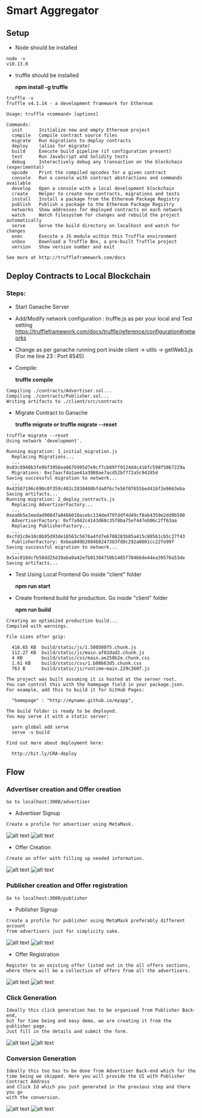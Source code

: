 # Smart Aggregator


## Setup
 
 * Node should be installed

```
node -v
v10.13.0

```

* truffle should be installed

  **npm install -g truffle**

```
truffle -v
Truffle v4.1.14 - a development framework for Ethereum

Usage: truffle <command> [options]

Commands:
  init      Initialize new and empty Ethereum project
  compile   Compile contract source files
  migrate   Run migrations to deploy contracts
  deploy    (alias for migrate)
  build     Execute build pipeline (if configuration present)
  test      Run JavaScript and Solidity tests
  debug     Interactively debug any transaction on the blockchain (experimental)
  opcode    Print the compiled opcodes for a given contract
  console   Run a console with contract abstractions and commands available
  develop   Open a console with a local development blockchain
  create    Helper to create new contracts, migrations and tests
  install   Install a package from the Ethereum Package Registry
  publish   Publish a package to the Ethereum Package Registry
  networks  Show addresses for deployed contracts on each network
  watch     Watch filesystem for changes and rebuild the project automatically
  serve     Serve the build directory on localhost and watch for changes
  exec      Execute a JS module within this Truffle environment
  unbox     Download a Truffle Box, a pre-built Truffle project
  version   Show version number and exit

See more at http://truffleframework.com/docs

```

## Deploy Contracts to Local Blockchain

### Steps:

* Start Ganache Server

* Add/Modify network configuration : truffle.js as per your local and Test setting
    https://truffleframework.com/docs/truffle/reference/configuration#networks

* Change as per ganache running port inside client -> utils -> getWeb3.js (For me line 23 : Port 8545)

* Compile:

  **truffle compile**

```
Compiling ./contracts/Advertiser.sol...
Compiling ./contracts/Publisher.sol...
Writing artifacts to ./client/src/contracts

```

* Migrate Contract to Ganache

  **truffle migrate or truffle migrate --reset**

```
truffle migrate --reset
Using network 'development'.

Running migration: 1_initial_migration.js
  Replacing Migrations...
  ... 0x03c8940b3fe9bf3956ea067b995d7e9cf7cb89ff9124d4c416fc598f5067229a
  Migrations: 0xc7aacf4a1ae41a3988ae7acd52bf772a5c94285d
Saving successful migration to network...
  ... 0x43507196c690c0f359c402c2830460bfda0f6c7e56f07655bed416f2e9663eba
Saving artifacts...
Running migration: 2_deploy_contracts.js
  Replacing AdvertiserFactory...
  ... 0xea6b5e2eedad908d7a0466010acebc134ded79fddf4d49cf8ab4359e2dd9b580
  AdvertiserFactory: 0xf7a942c4143d68c35f8ba75ef447eb06c2ff63aa
  Replacing PublisherFactory...
  ... 0xcfd1c0e10c0b95d93de18563c5676a4fd7e6708283b85a415c88561cb5c27f43
  PublisherFactory: 0xbea049b2084b8247383fd8c292a8601cc22fe99f
Saving successful migration to network...
  ... 0x5ac018dcfb58dd25d39aba9a42efb01304750b1485f70466de44ea39576a53de
Saving artifacts...

```

* Test Using Local Frontend
Go inside "client" folder
    
  **npm run start**


* Create frontend build for production.
Go inside "client" folder
    
  **npm run build**

```
Creating an optimized production build...
Compiled with warnings.

File sizes after gzip:

  416.65 KB  build/static/js/1.500508f5.chunk.js
  112.27 KB  build/static/js/main.af02dad2.chunk.js
  4 KB       build/static/css/main.ae258b2e.chunk.css
  1.61 KB    build/static/css/1.b00b63d5.chunk.css
  763 B      build/static/js/runtime~main.229c360f.js

The project was built assuming it is hosted at the server root.
You can control this with the homepage field in your package.json.
For example, add this to build it for GitHub Pages:

  "homepage" : "http://myname.github.io/myapp",

The build folder is ready to be deployed.
You may serve it with a static server:

  yarn global add serve
  serve -s build

Find out more about deployment here:

  http://bit.ly/CRA-deploy

```

## Flow

### Advertiser creation and Offer creation

```
Go to localhost:3000/advertiser
```

* Advertiser Signup

```
Create a profile for advertiser using MetaMask.
```
![alt text](https://github.com/rajapattanayak/smart-aggregator/blob/master/flow_images/adv_sign_1.png)
![alt text](https://github.com/rajapattanayak/smart-aggregator/blob/master/flow_images/adv_sign_2.png)

* Offer Creation
```
Create an offer with filling up needed information.
```
![alt text](https://github.com/rajapattanayak/smart-aggregator/blob/master/flow_images/adv_off_1.png)
![alt text](https://github.com/rajapattanayak/smart-aggregator/blob/master/flow_images/adv_off_2.png)

### Publisher creation and Offer registration

```
Go to localhost:3000/publisher
```

* Publisher Signup

```
Create a profile for publisher using MetaMask preferably different account 
from advertisers just for simplicity sake.
```
![alt text](https://github.com/rajapattanayak/smart-aggregator/blob/master/flow_images/pub_sign_1.png)
![alt text](https://github.com/rajapattanayak/smart-aggregator/blob/master/flow_images/pub_sign_2.png)

* Offer Registration
```
Register to an existing offer listed out in the all offers sections, 
where there will be a collection of offers from all the advertisers.
```
![alt text](https://github.com/rajapattanayak/smart-aggregator/blob/master/flow_images/pub_off_1.png)
![alt text](https://github.com/rajapattanayak/smart-aggregator/blob/master/flow_images/pub_off_2.png)

### Click Generation
```
Ideally this click generation has to be organised from Publisher Back-end, 
but for time being and easy demo, we are creating it from the publisher page. 
Just fill in the details and submit the form.
```
![alt text](https://github.com/rajapattanayak/smart-aggregator/blob/master/flow_images/click_gen_1.png)
![alt text](https://github.com/rajapattanayak/smart-aggregator/blob/master/flow_images/click_gen_2.png)

### Conversion Generation
```
Ideally this too has to be done from Advertiser Back-end which for the 
time being we skipped. Here you will provide the UI with Publisher Contract Address 
and Click Id which you just generated in the previous step and there you go 
with the conversion.
```
![alt text](https://github.com/rajapattanayak/smart-aggregator/blob/master/flow_images/conv_gen_1.png)
![alt text](https://github.com/rajapattanayak/smart-aggregator/blob/master/flow_images/conv_gen_2.png)